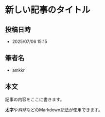 # 新しい記事のタイトル

## 投稿日時
- 2025/07/06 15:15

## 筆者名
- amkkr

## 本文
記事の内容をここに書きます。

**太字**や*斜体*などのMarkdown記法が使用できます。

